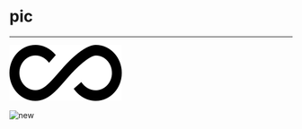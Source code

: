 # pic

---

![S_png](https://github.com/tudoubuhuai/pic/raw/main/picgo/S.png)

![new](https://githubusercontent.com/tudoubuhuai/pic/main/picgo/S.png)



